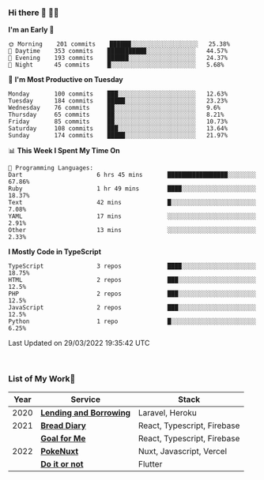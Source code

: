 ### Hi there 👋 🧑‍💻



<!--START_SECTION:waka-->
**I'm an Early 🐤** 

```text
🌞 Morning    201 commits    ██████░░░░░░░░░░░░░░░░░░░   25.38% 
🌆 Daytime    353 commits    ███████████░░░░░░░░░░░░░░   44.57% 
🌃 Evening    193 commits    ██████░░░░░░░░░░░░░░░░░░░   24.37% 
🌙 Night      45 commits     █░░░░░░░░░░░░░░░░░░░░░░░░   5.68%

```
📅 **I'm Most Productive on Tuesday** 

```text
Monday       100 commits    ███░░░░░░░░░░░░░░░░░░░░░░   12.63% 
Tuesday      184 commits    █████░░░░░░░░░░░░░░░░░░░░   23.23% 
Wednesday    76 commits     ██░░░░░░░░░░░░░░░░░░░░░░░   9.6% 
Thursday     65 commits     ██░░░░░░░░░░░░░░░░░░░░░░░   8.21% 
Friday       85 commits     ██░░░░░░░░░░░░░░░░░░░░░░░   10.73% 
Saturday     108 commits    ███░░░░░░░░░░░░░░░░░░░░░░   13.64% 
Sunday       174 commits    █████░░░░░░░░░░░░░░░░░░░░   21.97%

```


📊 **This Week I Spent My Time On** 

```text
💬 Programming Languages: 
Dart                     6 hrs 45 mins       █████████████████░░░░░░░░   67.86% 
Ruby                     1 hr 49 mins        ████░░░░░░░░░░░░░░░░░░░░░   18.37% 
Text                     42 mins             █░░░░░░░░░░░░░░░░░░░░░░░░   7.08% 
YAML                     17 mins             ░░░░░░░░░░░░░░░░░░░░░░░░░   2.91% 
Other                    13 mins             ░░░░░░░░░░░░░░░░░░░░░░░░░   2.33%

```

**I Mostly Code in TypeScript** 

```text
TypeScript               3 repos             ████░░░░░░░░░░░░░░░░░░░░░   18.75% 
HTML                     2 repos             ███░░░░░░░░░░░░░░░░░░░░░░   12.5% 
PHP                      2 repos             ███░░░░░░░░░░░░░░░░░░░░░░   12.5% 
JavaScript               2 repos             ███░░░░░░░░░░░░░░░░░░░░░░   12.5% 
Python                   1 repo              █░░░░░░░░░░░░░░░░░░░░░░░░   6.25%

```



 Last Updated on 29/03/2022 19:35:42 UTC
<!--END_SECTION:waka-->


<br />

### List of My Work🚀

| Year | Service | Stack |
|--|--|--|
| 2020 | [**Lending and Borrowing**](https://lending-and-borrowing.herokuapp.com/) | Laravel, Heroku |
| 2021 | [**Bread Diary**](https://bread-diary-web.web.app/) | React, Typescript, Firebase |
|  | [**Goal for Me**](https://goal-for-me.web.app/) | React, Typescript, Firebase |
| 2022 | [**PokeNuxt**](https://pokenuxt.vercel.app/) | Nuxt, Javascript, Vercel |
|  | [**Do it or not**](https://apps.apple.com/jp/app/do-it-or-not/id1613818865) | Flutter |
